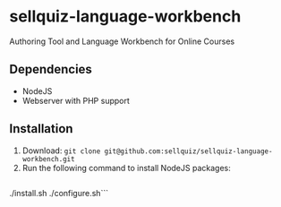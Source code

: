 # sellquiz-language-workbench
Authoring Tool and Language Workbench for Online Courses

## Dependencies

- NodeJS
- Webserver with PHP support

## Installation

1. Download:
   ```git clone git@github.com:sellquiz/sellquiz-language-workbench.git```
2. Run the following command to install NodeJS packages:
   ```cd sellquiz-language-workbench
./install.sh
./configure.sh```
